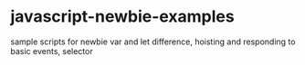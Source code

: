 # javascript-newbie-examples
sample scripts for newbie
var and let difference, hoisting and responding to basic events, selector
